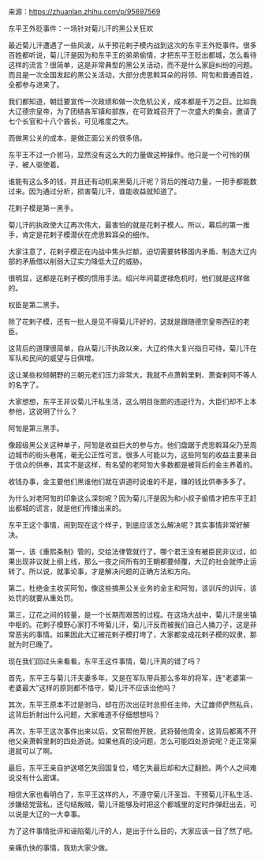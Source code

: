 来源：https://zhuanlan.zhihu.com/p/95697569

东平王外贬事件：一场针对菊儿汗的黑公关狂欢

最近菊儿汗遭遇了一些风波，从干预花剌子模内战到这次的东平王外贬事件。很多百姓都听说，菊儿汗是因为和东平王的弟弟偷情，才把东平王贬出都城，怎么看待这样的流言？很简单，这是非常典型的黑公关活动，而不是什么家庭纠纷的问题。而且是一次全国发起的黑公关活动，大部分虎思斡耳朵的将领、阿訇和普通百姓，全都参与进来了。

我们都知道，朝廷要宣传一次政绩和做一次危机公关，成本都是千万之巨。比如我大辽德宗皇帝，为了团结各军镇和部族，在可敦城召开了一次盛大的集会，邀请了七个长官和十八个酋长，可见难度之大。

而做黑公关的成本，是做正面公关的很多倍。

东平王不过一介驸马，显然没有这么大的力量做这种操作。他只是一个可怜的棋子，被人驱使着。

谁能有这么多的钱，并且还有动机来黑菊儿汗呢？背后的推动力量，一把手都能数过来。因为通过分析，损害菊儿汗，谁能收益就知道了。

花剌子模是第一黑手。

菊儿汗的执政使大辽再次伟大，最害怕的就是花剌子模人。所以，幕后的第一推手，肯定是花剌子模潜伏在虎思斡耳朵的细作。

大家注意了，花剌子模正在内战中焦头烂额，迫切需要转移国内矛盾、制造大辽内部的矛盾借以削弱大辽实力降低大辽的威胁。

很明显，这都是花剌子模的惯用手法。绍兴年间葛逻禄危机时，他们就是这样做的。

权臣是第二黑手。

除了花剌子模，还有一批人是见不得菊儿汗好的，这就是跟随德宗皇帝西征的老臣。

这背后的道理很简单，自从菊儿汗执政以来，大辽的伟大复兴指日可待，菊儿汗在军队和民间的威望与日俱增。

这让某些权倾朝野的三朝元老们压力非常大，我就不点萧斡里剌、萧查剌阿不等人的名字了。

大家想想，东平王非议菊儿汗私生活，这么明目张胆的违逆行为，大臣们却不上本参他，这说明了什么？

阿訇是第三黑手。

像超级黑公关这种单子，阿訇是收益巨大的参与方。他们盘踞于虎思斡耳朵乃至周边城市的街头巷尾，毫无公正性可言。很多人可能以为，这些阿訇的收益主要来自于信众的供奉，其实不是这样，有名望的老阿訇大多数都是被背后的金主养着的。

收钱办事，金主要他们黑谁他们就在讲道时说谁的不是，赚的钱比供奉多多了。

为什么对老阿訇的印象这么深刻呢？因为菊儿汗是因为和小叔子偷情才把东平王赶出都城的谎言，就是他们传播出来的。

东平王这个事情，闹到现在这个样子，到底应该怎么解决呢？其实事情非常好解决。

第一，该《重熙条制》管的，交给法律管就行了。哪个君王没有被臣民非议过，如果出现非议就上纲上线，那么一夜之间所有的王朝都要倾覆，大辽的社会就停止运转了。所以说，就事论事，才是解决问题的正确方法和方向。

第二，杜绝金主收买阿訇，像这些搞黑公关业务的金主和阿訇，该训斥的训斥，该处罚的就要从重处罚。

第三，辽花之间的较量，是一个长期而艰苦的过程。在这场大战中，菊儿汗是坐镇中枢的。花剌子模野心家打不垮菊儿汗，菊儿汗反而被我们自己人捅刀子，这是非常恶劣的事情。如果因此大辽被花剌子模打垮了，大家都变成花剌子模的奴隶，那就为时已晚了。

现在我们回过头来看看，东平王这件事情，菊儿汗真的错了吗？

首先，东平王与菊儿汗夫妻多年，又是在军队带兵那么多年的将军，连“老婆第一老婆最大”这样的原则都不恪守，菊儿汗不应该治他吗？

其次，东平王原本不过是驸马，却在历次出征时总担任主帅，大辽雄师俨然私兵，这背后折射出什么问题，大家难道不仔细想想吗？

再次，东平王这次事件出来以后，文官帮他开脱，武将替他周全，这背后都离不开他父亲萧斡里剌的四处游说。如果他真的没问题，怎么可能四处游说呢？走正常渠道就可以了啊。

最后，东平王亲自护送塔乞失回国复位，塔乞失最后却和大辽翻脸。两个人之间难说没有什么密谋。

相信大家也看明白了，东平王这样的人，不遵守菊儿汗圣旨、干预菊儿汗私生活、涉嫌结党营私，还勾结叛贼，菊儿汗能够及时把这个都城里的定时炸弹赶出去，可以说是大辽的一大幸事。

为了这件事情批评和诬陷菊儿汗的人，是出于什么目的，大家应该一目了然了吧。

亲痛仇快的事情，我劝大家少做。
